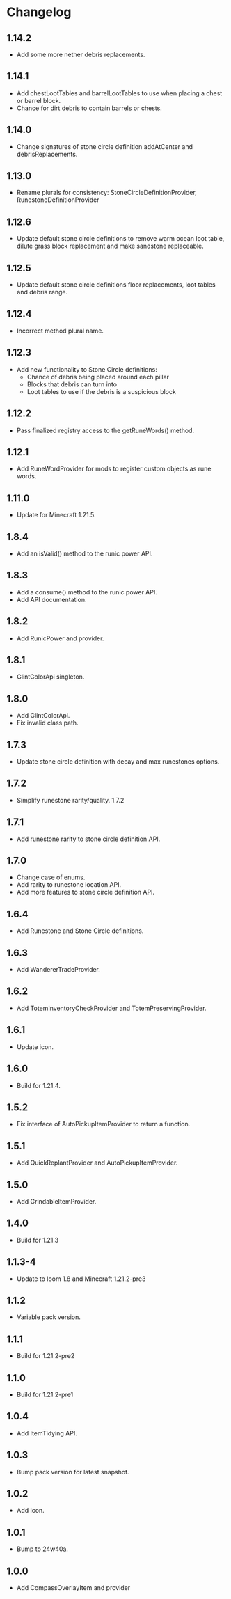 # Changelog

## 1.14.2

- Add some more nether debris replacements.

## 1.14.1

- Add chestLootTables and barrelLootTables to use when placing a chest or barrel block.
- Chance for dirt debris to contain barrels or chests.

## 1.14.0

- Change signatures of stone circle definition addAtCenter and debrisReplacements.

## 1.13.0

- Rename plurals for consistency: StoneCircleDefinitionProvider, RunestoneDefinitionProvider

## 1.12.6

- Update default stone circle definitions to remove warm ocean loot table, dilute grass block replacement and make sandstone replaceable.

## 1.12.5

- Update default stone circle definitions floor replacements, loot tables and debris range.

## 1.12.4

- Incorrect method plural name.

## 1.12.3

- Add new functionality to Stone Circle definitions:
    - Chance of debris being placed around each pillar
    - Blocks that debris can turn into
    - Loot tables to use if the debris is a suspicious block

## 1.12.2

- Pass finalized registry access to the getRuneWords() method.

## 1.12.1

- Add RuneWordProvider for mods to register custom objects as rune words.

## 1.11.0

- Update for Minecraft 1.21.5.

## 1.8.4

- Add an isValid() method to the runic power API.

## 1.8.3

- Add a consume() method to the runic power API.
- Add API documentation.

## 1.8.2

- Add RunicPower and provider.

## 1.8.1

- GlintColorApi singleton.

## 1.8.0

- Add GlintColorApi.
- Fix invalid class path.

## 1.7.3

- Update stone circle definition with decay and max runestones options.

## 1.7.2

- Simplify runestone rarity/quality. 1.7.2

## 1.7.1

- Add runestone rarity to stone circle definition API.

## 1.7.0

- Change case of enums.
- Add rarity to runestone location API.
- Add more features to stone circle definition API.

## 1.6.4

- Add Runestone and Stone Circle definitions.

## 1.6.3

- Add WandererTradeProvider.

## 1.6.2

- Add TotemInventoryCheckProvider and TotemPreservingProvider.

## 1.6.1

- Update icon.

## 1.6.0

- Build for 1.21.4.

## 1.5.2

- Fix interface of AutoPickupItemProvider to return a function.

## 1.5.1

- Add QuickReplantProvider and AutoPickupItemProvider.

## 1.5.0

- Add GrindableItemProvider.

## 1.4.0

- Build for 1.21.3

## 1.1.3-4

- Update to loom 1.8 and Minecraft 1.21.2-pre3

## 1.1.2

- Variable pack version.

## 1.1.1

- Build for 1.21.2-pre2

## 1.1.0

- Build for 1.21.2-pre1

## 1.0.4

- Add ItemTidying API.

## 1.0.3

- Bump pack version for latest snapshot.

## 1.0.2

- Add icon.

## 1.0.1

- Bump to 24w40a.

## 1.0.0

- Add CompassOverlayItem and provider